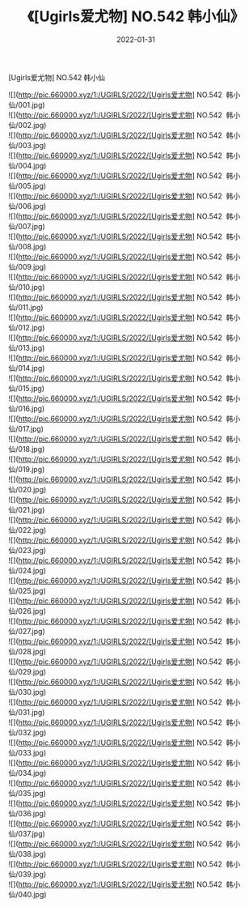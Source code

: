 ﻿---
layout: post
title:  《[Ugirls爱尤物] NO.542  韩小仙》
date:   2022-01-31
img: http://pic.660000.xyz/1:/UGIRLS/2022/[Ugirls爱尤物] NO.542  韩小仙/000.jpg
categories: [美女, 清纯, 唯美]
---

[Ugirls爱尤物] NO.542  韩小仙

 ![](http://pic.660000.xyz/1:/UGIRLS/2022/[Ugirls爱尤物] NO.542&nbsp;&nbsp;韩小仙/001.jpg) <br>![](http://pic.660000.xyz/1:/UGIRLS/2022/[Ugirls爱尤物] NO.542&nbsp;&nbsp;韩小仙/002.jpg) <br>![](http://pic.660000.xyz/1:/UGIRLS/2022/[Ugirls爱尤物] NO.542&nbsp;&nbsp;韩小仙/003.jpg) <br>![](http://pic.660000.xyz/1:/UGIRLS/2022/[Ugirls爱尤物] NO.542&nbsp;&nbsp;韩小仙/004.jpg) <br>![](http://pic.660000.xyz/1:/UGIRLS/2022/[Ugirls爱尤物] NO.542&nbsp;&nbsp;韩小仙/005.jpg) <br>![](http://pic.660000.xyz/1:/UGIRLS/2022/[Ugirls爱尤物] NO.542&nbsp;&nbsp;韩小仙/006.jpg) <br>![](http://pic.660000.xyz/1:/UGIRLS/2022/[Ugirls爱尤物] NO.542&nbsp;&nbsp;韩小仙/007.jpg) <br>![](http://pic.660000.xyz/1:/UGIRLS/2022/[Ugirls爱尤物] NO.542&nbsp;&nbsp;韩小仙/008.jpg) <br>![](http://pic.660000.xyz/1:/UGIRLS/2022/[Ugirls爱尤物] NO.542&nbsp;&nbsp;韩小仙/009.jpg) <br>![](http://pic.660000.xyz/1:/UGIRLS/2022/[Ugirls爱尤物] NO.542&nbsp;&nbsp;韩小仙/010.jpg) <br>![](http://pic.660000.xyz/1:/UGIRLS/2022/[Ugirls爱尤物] NO.542&nbsp;&nbsp;韩小仙/011.jpg) <br>![](http://pic.660000.xyz/1:/UGIRLS/2022/[Ugirls爱尤物] NO.542&nbsp;&nbsp;韩小仙/012.jpg) <br>![](http://pic.660000.xyz/1:/UGIRLS/2022/[Ugirls爱尤物] NO.542&nbsp;&nbsp;韩小仙/013.jpg) <br>![](http://pic.660000.xyz/1:/UGIRLS/2022/[Ugirls爱尤物] NO.542&nbsp;&nbsp;韩小仙/014.jpg) <br>![](http://pic.660000.xyz/1:/UGIRLS/2022/[Ugirls爱尤物] NO.542&nbsp;&nbsp;韩小仙/015.jpg) <br>![](http://pic.660000.xyz/1:/UGIRLS/2022/[Ugirls爱尤物] NO.542&nbsp;&nbsp;韩小仙/016.jpg) <br>![](http://pic.660000.xyz/1:/UGIRLS/2022/[Ugirls爱尤物] NO.542&nbsp;&nbsp;韩小仙/017.jpg) <br>![](http://pic.660000.xyz/1:/UGIRLS/2022/[Ugirls爱尤物] NO.542&nbsp;&nbsp;韩小仙/018.jpg) <br>![](http://pic.660000.xyz/1:/UGIRLS/2022/[Ugirls爱尤物] NO.542&nbsp;&nbsp;韩小仙/019.jpg) <br>![](http://pic.660000.xyz/1:/UGIRLS/2022/[Ugirls爱尤物] NO.542&nbsp;&nbsp;韩小仙/020.jpg) <br>![](http://pic.660000.xyz/1:/UGIRLS/2022/[Ugirls爱尤物] NO.542&nbsp;&nbsp;韩小仙/021.jpg) <br>![](http://pic.660000.xyz/1:/UGIRLS/2022/[Ugirls爱尤物] NO.542&nbsp;&nbsp;韩小仙/022.jpg) <br>![](http://pic.660000.xyz/1:/UGIRLS/2022/[Ugirls爱尤物] NO.542&nbsp;&nbsp;韩小仙/023.jpg) <br>![](http://pic.660000.xyz/1:/UGIRLS/2022/[Ugirls爱尤物] NO.542&nbsp;&nbsp;韩小仙/024.jpg) <br>![](http://pic.660000.xyz/1:/UGIRLS/2022/[Ugirls爱尤物] NO.542&nbsp;&nbsp;韩小仙/025.jpg) <br>![](http://pic.660000.xyz/1:/UGIRLS/2022/[Ugirls爱尤物] NO.542&nbsp;&nbsp;韩小仙/026.jpg) <br>![](http://pic.660000.xyz/1:/UGIRLS/2022/[Ugirls爱尤物] NO.542&nbsp;&nbsp;韩小仙/027.jpg) <br>![](http://pic.660000.xyz/1:/UGIRLS/2022/[Ugirls爱尤物] NO.542&nbsp;&nbsp;韩小仙/028.jpg) <br>![](http://pic.660000.xyz/1:/UGIRLS/2022/[Ugirls爱尤物] NO.542&nbsp;&nbsp;韩小仙/029.jpg) <br>![](http://pic.660000.xyz/1:/UGIRLS/2022/[Ugirls爱尤物] NO.542&nbsp;&nbsp;韩小仙/030.jpg) <br>![](http://pic.660000.xyz/1:/UGIRLS/2022/[Ugirls爱尤物] NO.542&nbsp;&nbsp;韩小仙/031.jpg) <br>![](http://pic.660000.xyz/1:/UGIRLS/2022/[Ugirls爱尤物] NO.542&nbsp;&nbsp;韩小仙/032.jpg) <br>![](http://pic.660000.xyz/1:/UGIRLS/2022/[Ugirls爱尤物] NO.542&nbsp;&nbsp;韩小仙/033.jpg) <br>![](http://pic.660000.xyz/1:/UGIRLS/2022/[Ugirls爱尤物] NO.542&nbsp;&nbsp;韩小仙/034.jpg) <br>![](http://pic.660000.xyz/1:/UGIRLS/2022/[Ugirls爱尤物] NO.542&nbsp;&nbsp;韩小仙/035.jpg) <br>![](http://pic.660000.xyz/1:/UGIRLS/2022/[Ugirls爱尤物] NO.542&nbsp;&nbsp;韩小仙/036.jpg) <br>![](http://pic.660000.xyz/1:/UGIRLS/2022/[Ugirls爱尤物] NO.542&nbsp;&nbsp;韩小仙/037.jpg) <br>![](http://pic.660000.xyz/1:/UGIRLS/2022/[Ugirls爱尤物] NO.542&nbsp;&nbsp;韩小仙/038.jpg) <br>![](http://pic.660000.xyz/1:/UGIRLS/2022/[Ugirls爱尤物] NO.542&nbsp;&nbsp;韩小仙/039.jpg) <br>![](http://pic.660000.xyz/1:/UGIRLS/2022/[Ugirls爱尤物] NO.542&nbsp;&nbsp;韩小仙/040.jpg) <br>